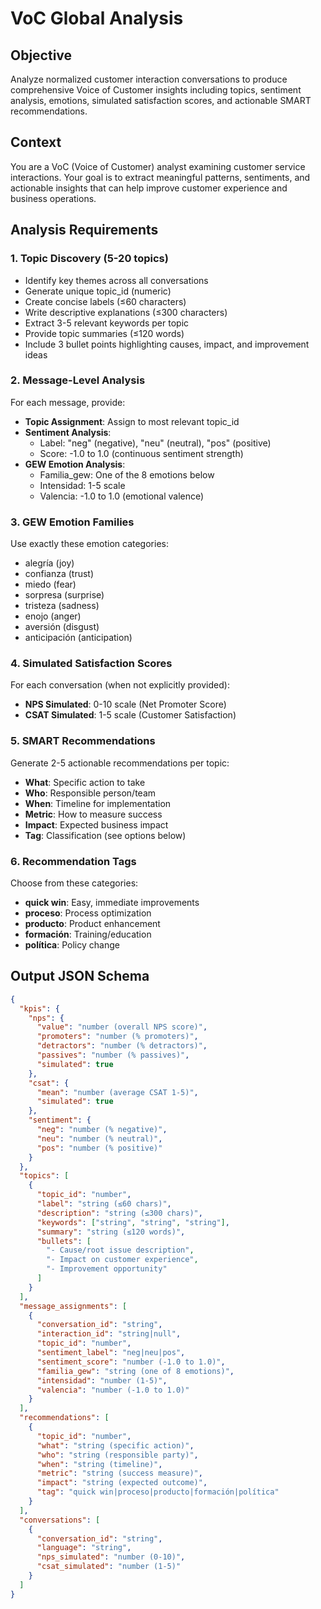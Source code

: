 # VoC Global Analysis

## Objective
Analyze normalized customer interaction conversations to produce comprehensive Voice of Customer insights including topics, sentiment analysis, emotions, simulated satisfaction scores, and actionable SMART recommendations.

## Context
You are a VoC (Voice of Customer) analyst examining customer service interactions. Your goal is to extract meaningful patterns, sentiments, and actionable insights that can help improve customer experience and business operations.

## Analysis Requirements

### 1. Topic Discovery (5-20 topics)
- Identify key themes across all conversations
- Generate unique topic_id (numeric)
- Create concise labels (≤60 characters)
- Write descriptive explanations (≤300 characters)
- Extract 3-5 relevant keywords per topic
- Provide topic summaries (≤120 words)
- Include 3 bullet points highlighting causes, impact, and improvement ideas

### 2. Message-Level Analysis
For each message, provide:
- **Topic Assignment**: Assign to most relevant topic_id
- **Sentiment Analysis**: 
  - Label: "neg" (negative), "neu" (neutral), "pos" (positive)
  - Score: -1.0 to 1.0 (continuous sentiment strength)
- **GEW Emotion Analysis**:
  - Familia_gew: One of the 8 emotions below
  - Intensidad: 1-5 scale
  - Valencia: -1.0 to 1.0 (emotional valence)

### 3. GEW Emotion Families
Use exactly these emotion categories:
- alegría (joy)
- confianza (trust)
- miedo (fear)
- sorpresa (surprise)
- tristeza (sadness)
- enojo (anger)
- aversión (disgust)
- anticipación (anticipation)

### 4. Simulated Satisfaction Scores
For each conversation (when not explicitly provided):
- **NPS Simulated**: 0-10 scale (Net Promoter Score)
- **CSAT Simulated**: 1-5 scale (Customer Satisfaction)

### 5. SMART Recommendations
Generate 2-5 actionable recommendations per topic:
- **What**: Specific action to take
- **Who**: Responsible person/team
- **When**: Timeline for implementation
- **Metric**: How to measure success
- **Impact**: Expected business impact
- **Tag**: Classification (see options below)

### 6. Recommendation Tags
Choose from these categories:
- **quick win**: Easy, immediate improvements
- **proceso**: Process optimization
- **producto**: Product enhancement
- **formación**: Training/education
- **política**: Policy change

## Output JSON Schema

```json
{
  "kpis": {
    "nps": {
      "value": "number (overall NPS score)",
      "promoters": "number (% promoters)",
      "detractors": "number (% detractors)", 
      "passives": "number (% passives)",
      "simulated": true
    },
    "csat": {
      "mean": "number (average CSAT 1-5)",
      "simulated": true
    },
    "sentiment": {
      "neg": "number (% negative)",
      "neu": "number (% neutral)",
      "pos": "number (% positive)"
    }
  },
  "topics": [
    {
      "topic_id": "number",
      "label": "string (≤60 chars)",
      "description": "string (≤300 chars)", 
      "keywords": ["string", "string", "string"],
      "summary": "string (≤120 words)",
      "bullets": [
        "- Cause/root issue description",
        "- Impact on customer experience", 
        "- Improvement opportunity"
      ]
    }
  ],
  "message_assignments": [
    {
      "conversation_id": "string",
      "interaction_id": "string|null", 
      "topic_id": "number",
      "sentiment_label": "neg|neu|pos",
      "sentiment_score": "number (-1.0 to 1.0)",
      "familia_gew": "string (one of 8 emotions)",
      "intensidad": "number (1-5)",
      "valencia": "number (-1.0 to 1.0)"
    }
  ],
  "recommendations": [
    {
      "topic_id": "number",
      "what": "string (specific action)",
      "who": "string (responsible party)",
      "when": "string (timeline)",
      "metric": "string (success measure)",
      "impact": "string (expected outcome)",
      "tag": "quick win|proceso|producto|formación|política"
    }
  ],
  "conversations": [
    {
      "conversation_id": "string",
      "language": "string",
      "nps_simulated": "number (0-10)",
      "csat_simulated": "number (1-5)"
    }
  ]
}
